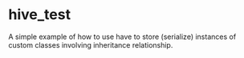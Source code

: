 # hive_test

A simple example of how to use have to store (serialize) instances of custom classes involving inheritance relationship.


